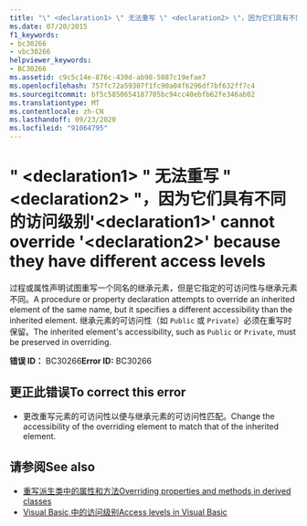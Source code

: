 ```yaml
---
title: "\" <declaration1> \" 无法重写 \" <declaration2> \"，因为它们具有不同的访问级别"
ms.date: 07/20/2015
f1_keywords:
- bc30266
- vbc30266
helpviewer_keywords:
- BC30266
ms.assetid: c9c5c14e-876c-430d-ab98-5087c19efae7
ms.openlocfilehash: 757fc72a59307f1fc90a04f6296df7bf632ff7c4
ms.sourcegitcommit: bf5c5850654187705bc94cc40ebfb62fe346ab02
ms.translationtype: MT
ms.contentlocale: zh-CN
ms.lasthandoff: 09/23/2020
ms.locfileid: "91064795"
---
```

# <a name="declaration1-cannot-override-declaration2-because-they-have-different-access-levels"></a><span data-ttu-id="b96dd-102">" \<declaration1> " 无法重写 " \<declaration2> "，因为它们具有不同的访问级别</span><span class="sxs-lookup"><span data-stu-id="b96dd-102">'\<declaration1>' cannot override '\<declaration2>' because they have different access levels</span></span>

<span data-ttu-id="b96dd-103">过程或属性声明试图重写一个同名的继承元素，但是它指定的可访问性与继承元素不同。</span><span class="sxs-lookup"><span data-stu-id="b96dd-103">A procedure or property declaration attempts to override an inherited element of the same name, but it specifies a different accessibility than the inherited element.</span></span> <span data-ttu-id="b96dd-104">继承元素的可访问性（如 `Public` 或 `Private`）必须在重写时保留。</span><span class="sxs-lookup"><span data-stu-id="b96dd-104">The inherited element's accessibility, such as `Public` or `Private`, must be preserved in overriding.</span></span>  
  
 <span data-ttu-id="b96dd-105">**错误 ID：** BC30266</span><span class="sxs-lookup"><span data-stu-id="b96dd-105">**Error ID:** BC30266</span></span>  
  
## <a name="to-correct-this-error"></a><span data-ttu-id="b96dd-106">更正此错误</span><span class="sxs-lookup"><span data-stu-id="b96dd-106">To correct this error</span></span>  
  
- <span data-ttu-id="b96dd-107">更改重写元素的可访问性以便与继承元素的可访问性匹配。</span><span class="sxs-lookup"><span data-stu-id="b96dd-107">Change the accessibility of the overriding element to match that of the inherited element.</span></span>  
  
## <a name="see-also"></a><span data-ttu-id="b96dd-108">请参阅</span><span class="sxs-lookup"><span data-stu-id="b96dd-108">See also</span></span>

- [<span data-ttu-id="b96dd-109">重写派生类中的属性和方法</span><span class="sxs-lookup"><span data-stu-id="b96dd-109">Overriding properties and methods in derived classes</span></span>](../programming-guide/language-features/objects-and-classes/inheritance-basics.md#overriding-properties-and-methods-in-derived-classes)
- [<span data-ttu-id="b96dd-110">Visual Basic 中的访问级别</span><span class="sxs-lookup"><span data-stu-id="b96dd-110">Access levels in Visual Basic</span></span>](../programming-guide/language-features/declared-elements/access-levels.md)
